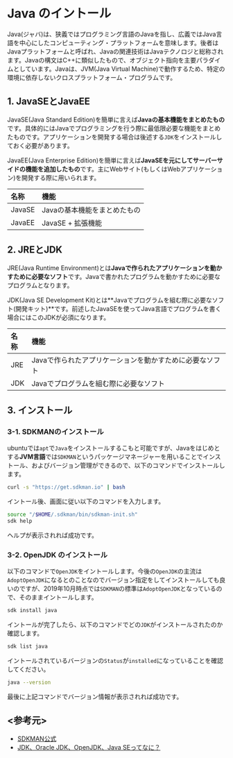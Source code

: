 # Java のイントール

Java(ジャバ)は、狭義ではプログラミング言語のJavaを指し、広義ではJava言語を中心にしたコンピューティング・プラットフォームを意味します。後者はJavaプラットフォームと呼ばれ、Javaの関連技術はJavaテクノロジと総称されます。Javaの構文はC++に類似したもので、オブジェクト指向を主要パラダイムとしています。Javaは、JVM(Java Virtual Machine)で動作するため、特定の環境に依存しないクロスプラットフォーム・プログラムです。

## 1. JavaSEとJavaEE

JavaSE(Java Standard Edition)を簡単に言えば**Javaの基本機能をまとめたもの**です。具体的にはJavaでプログラミングを行う際に最低限必要な機能をまとめたものです。アプリケーションを開発する場合は後述する`JDK`をインストールしておく必要があります。

JavaEE(Java Enterprise Edition)を簡単に言えば**JavaSEを元にしてサーバーサイドの機能を追加したもの**です。主にWebサイト(もしくはWebアプリケーション)を開発する際に用いられます。

|名称|機能|
|:---|:---|
|JavaSE|Javaの基本機能をまとめたもの|
|JavaEE|JavaSE + 拡張機能|

## 2. JREとJDK

JRE(Java Runtime Environment)とは**Javaで作られたアプリケーションを動かすために必要なソフト**です。Javaで書かれたプログラムを動かすために必要なプログラムとなります。

JDK(Java SE Development Kit)とは**Javaでプログラムを組む際に必要なソフト(開発キット)**です。前述したJavaSEを使ってJava言語でプログラムを書く場合にはこのJDKが必須になります。

|名称|機能|
|:---|:---|
|JRE|Javaで作られたアプリケーションを動かすために必要なソフト|
|JDK|Javaでプログラムを組む際に必要なソフト|

## 3. インストール

### 3-1. SDKMANのインストール

ubuntuでは`apt`で`Java`をインストールするこもと可能ですが、Javaをはじめとする**JVM言語**では`SDKMAN`というパッケージマネージャーを用いることでインストール、およびバージョン管理ができるので、以下のコマンドでインストールします。

```bash
curl -s "https://get.sdkman.io" | bash
```

イントール後、画面に従い以下のコマンドを入力します。

```bash
source "/$HOME/.sdkman/bin/sdkman-init.sh"
sdk help
```

ヘルプが表示されれば成功です。

### 3-2. OpenJDK のインストール

以下のコマンドで`OpenJDK`をイントールします。今後の`OpenJDK`の主流は`AdoptOpenJDK`になるとのことなのでバージョン指定をしてインストールしても良いのですが、2019年10月時点では`SDKMAN`の標準は`AdoptOpenJDK`となっているので、そのままイントールします。

```bash
sdk install java
```

イントールが完了したら、以下のコマンドでどの`JDK`がインストールされたのか確認します。

```bash
sdk list java
```

イントールされているバージョンの`Status`が`installed`になっていることを確認してください。

```bash
java --version
```

最後に上記コマンドでバージョン情報が表示されれば成功です。

## <参考元>

- [SDKMAN公式](https://sdkman.io/)
- [JDK、Oracle JDK、OpenJDK、Java SEってなに？](https://qiita.com/nowokay/items/c1de127354cd1b0ddc5e)
